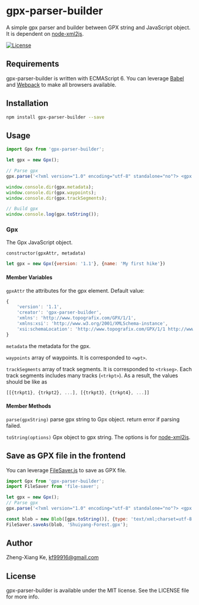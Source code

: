 # gpx-parser-builder
A simple gpx parser and builder between GPX string and JavaScript object. It is dependent on [node-xml2js](https://github.com/Leonidas-from-XIV/node-xml2js).

[![License](https://img.shields.io/github/license/kf99916/gpx-parser-builder.svg)](LICENSE)

## Requirements

gpx-parser-builder is written with ECMAScript 6. You can leverage [Babel](https://babeljs.io/) and [Webpack](https://webpack.js.org/) to make all browsers available.

## Installation

```bash
npm install gpx-parser-builder --save
```

## Usage

```javascript
import Gpx from 'gpx-parser-builder';

let gpx = new Gpx();

// Parse gpx
gpx.parse('<?xml version="1.0" encoding="utf-8" standalone="no"?> <gpx xmlns:xsi="http://www.w3.org/2001/XMLSchema-instance" version="1.1" xmlns="http://www.topografix.com/GPX/1/1" creator="Hikingbook" xmlns:gpxhb="https://hikingbook.net/xmlschemas/1/0" xsi:schemaLocation="http://www.topografix.com/GPX/1/1 http://www.topografix.com/GPX/1/1/gpx.xsd https://hikingbook.net/xmlschemas/1/0 https://hikingbook.net/xmlschemas/1/0/gpxhb.xsd"> <metadata> <name>2017.4.2 - 2017.4.4 Shuiyang Forest</name> <desc>Hikingbook makes hiking safer. Record your hikes completely and get the information of the hiking routes through the hiking records.</desc> <author> <name>Kfs Phone by Hikingbook</name> <link href="https://hikingbook.net/"> <text>Hikingbook</text> </link> </author> <link href="https://hikingbook.net/"> <text>Hikingbook</text> </link> <time>2017-04-18T21:28:36+08:00</time> <keywords>Hikingbook</keywords> </metadata> <wpt lat="23.6344071105343" lon="120.791769968458"> <ele>1660.7646484375</ele> <time>2017-04-02T15:42:03+08:00</time> <name>01 SunLinkSea Hotel</name> <cmt>2017-04-02T15:42:03+08:00</cmt> <desc>01 SunLinkSea Hotel</desc> <src>Hikingbook</src> <link href="https://hikingbook.net/"> <text>Hikingbook</text> </link> <extensions> <gpxhb:weather>Clear</gpxhb:weather> </extensions> </wpt> <trkseg> <trkpt lat="25.136927" lon="121.602847"> <ele>561</ele> <time>2017-03-27T22:38:18.481Z</time> </trkpt> <trkpt lat="25.136927" lon="121.602847"> <ele>561</ele> <time>2017-03-27T22:38:18.481Z</time> </trkpt> <trkpt lat="25.136927" lon="121.602847"> <ele>561</ele> <time>2017-03-27T22:38:18.481Z</time> </trkpt> </trkseg> <trkseg> <trkpt lat="25.136927" lon="121.602847"> <ele>561</ele> <time>2017-03-27T22:38:18.481Z</time> </trkpt> <trkpt lat="25.136927" lon="121.602847"> <ele>561</ele> <time>2017-03-27T22:38:18.481Z</time> </trkpt> <trkpt lat="25.136927" lon="121.602847"> <ele>561</ele> <time>2017-03-27T22:38:18.481Z</time> </trkpt> </trkseg> </gpx>');

window.console.dir(gpx.metadata);
window.console.dir(gpx.waypoints);
window.console.dir(gpx.trackSegments);

// Build gpx
window.console.log(gpx.toString());
```

### Gpx

The Gpx JavaScript object.

`constructor(gpxAttr, metadata)` 

```javascript
let gpx = new Gpx({version: '1.1'}, {name: 'My first hike'})
```

#### Member Variables

`gpxAttr` the attributes for the gpx element. Default value:
```javascript
{
    'version': '1.1',
    'creator': 'gpx-parser-builder',
    'xmlns': 'http://www.topografix.com/GPX/1/1',
    'xmlns:xsi': 'http://www.w3.org/2001/XMLSchema-instance',
    'xsi:schemaLocation': 'http://www.topografix.com/GPX/1/1 http://www.topografix.com/GPX/1/1/gpx.xsd'
}
```

`metadata` the metadata for the gpx.

`waypoints` array of waypoints. It is corresponded to `<wpt>`.

`trackSegments` array of track segments. It is corresponded to `<trkseg>`. Each track segments includes many tracks (`<trkpt>`). As a result, the values should be like as
```javascript
[[{trkpt1}, {trkpt2}, ...], [{trkpt3}, {trkpt4}, ...]]
```

#### Member Methods

`parse(gpxString)` parse gpx string to Gpx object. return error if parsing failed.

`toString(options)` Gpx object to gpx string. The options is for [node-xml2js](https://github.com/Leonidas-from-XIV/node-xml2js#options-for-the-builder-class).

## Save as GPX file in the frontend

You can leverage [FileSaver.js](https://github.com/eligrey/FileSaver.js) to save as GPX file.

```javascript
import Gpx from 'gpx-parser-builder';
import FileSaver from 'file-saver';

let gpx = new Gpx();
// Parse gpx
gpx.parse('<?xml version="1.0" encoding="utf-8" standalone="no"?> <gpx xmlns:xsi="http://www.w3.org/2001/XMLSchema-instance" version="1.1" xmlns="http://www.topografix.com/GPX/1/1" creator="Hikingbook" xmlns:gpxhb="https://hikingbook.net/xmlschemas/1/0" xsi:schemaLocation="http://www.topografix.com/GPX/1/1 http://www.topografix.com/GPX/1/1/gpx.xsd https://hikingbook.net/xmlschemas/1/0 https://hikingbook.net/xmlschemas/1/0/gpxhb.xsd"> <metadata> <name>2017.4.2 - 2017.4.4 Shuiyang Forest</name> <desc>Hikingbook makes hiking safer. Record your hikes completely and get the information of the hiking routes through the hiking records.</desc> <author> <name>Kfs Phone by Hikingbook</name> <link href="https://hikingbook.net/"> <text>Hikingbook</text> </link> </author> <link href="https://hikingbook.net/"> <text>Hikingbook</text> </link> <time>2017-04-18T21:28:36+08:00</time> <keywords>Hikingbook</keywords> </metadata> <wpt lat="23.6344071105343" lon="120.791769968458"> <ele>1660.7646484375</ele> <time>2017-04-02T15:42:03+08:00</time> <name>01 SunLinkSea Hotel</name> <cmt>2017-04-02T15:42:03+08:00</cmt> <desc>01 SunLinkSea Hotel</desc> <src>Hikingbook</src> <link href="https://hikingbook.net/"> <text>Hikingbook</text> </link> <extensions> <gpxhb:weather>Clear</gpxhb:weather> </extensions> </wpt> <trkseg> <trkpt lat="25.136927" lon="121.602847"> <ele>561</ele> <time>2017-03-27T22:38:18.481Z</time> </trkpt> <trkpt lat="25.136927" lon="121.602847"> <ele>561</ele> <time>2017-03-27T22:38:18.481Z</time> </trkpt> <trkpt lat="25.136927" lon="121.602847"> <ele>561</ele> <time>2017-03-27T22:38:18.481Z</time> </trkpt> </trkseg> <trkseg> <trkpt lat="25.136927" lon="121.602847"> <ele>561</ele> <time>2017-03-27T22:38:18.481Z</time> </trkpt> <trkpt lat="25.136927" lon="121.602847"> <ele>561</ele> <time>2017-03-27T22:38:18.481Z</time> </trkpt> <trkpt lat="25.136927" lon="121.602847"> <ele>561</ele> <time>2017-03-27T22:38:18.481Z</time> </trkpt> </trkseg> </gpx>');

const blob = new Blob([gpx.toString()], {type: 'text/xml;charset=utf-8'});
FileSaver.saveAs(blob, 'Shuiyang-Forest.gpx');

```

## Author

Zheng-Xiang Ke, kf99916@gmail.com

## License

gpx-parser-builder is available under the MIT license. See the LICENSE file for more info.
